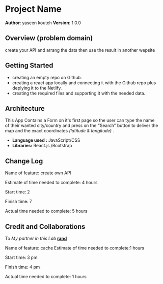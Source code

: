 # Project Name

**Author**: yaseen kouteh
**Version**: 1.0.0 

## Overview (problem domain)
create your API and arrang the data then use the result in another wepsite

## Getting Started
- creating an empty repo on Github.
- creating a react app locally and connecting it with the Github repo plus deplying it to the Netlify.
- creating the required files and supporting it with the needed data.

## Architecture
This App Contains a Form on it's first page so the user can type the name of their wanted city/country and press on the "Search" button to deliver the map and the exact coordinates *(latitude & longitude)* .
- **Language used :** JavaScript/CSS 
- **Libraries:** React.js /Bootstrap 

## Change Log

Name of feature: create own API

Estimate of time needed to complete: 4 hours

Start time: 2 

Finish time: 7

Actual time needed to complete: 5 hours


## Credit and Collaborations
To *My partner in this Lab* **[rand](https://github.com/Rand92)**



Name of feature: cache
Estimate of time needed to complete:1 hours

Start time: 3 pm

Finish time: 4 pm

Actual time needed to complete: 1 hours
